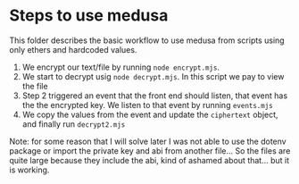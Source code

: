 # Steps to use medusa

This folder describes the basic workflow to use medusa from scripts using only ethers and hardcoded values.

1. We encrypt our text/file by running `node encrypt.mjs`.
2. We start to decrypt usig `node decrypt.mjs`. In this script we pay to view the file
3. Step 2 triggered an event that the front end should listen, that event has the the encrypted key. We listen to that event by running `events.mjs`
4. We copy the values from the event and update the `ciphertext` object, and finally run `decrypt2.mjs`

Note: for some reason that I will solve later I was not able to use the dotenv package or import the private key and abi from another file... So the files are quite large because they include the abi, kind of ashamed about that... but it is working.
